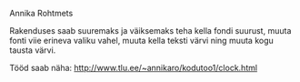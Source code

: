 Annika Rohtmets

Rakenduses saab suuremaks ja väiksemaks teha kella fondi suurust, muuta fonti viie erineva valiku vahel, muuta kella teksti värvi ning muuta kogu tausta värvi.

Tööd saab näha: http://www.tlu.ee/~annikaro/kodutoo1/clock.html
